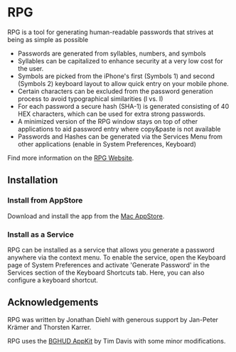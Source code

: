 # RPG

RPG is a tool for generating human-readable passwords that strives at being as simple as possible

* Passwords are generated from syllables, numbers, and symbols
* Syllables can be capitalized to enhance security at a very low cost for the user.
* Symbols are picked from the iPhone's first (Symbols 1) and second (Symbols 2) keyboard layout to allow quick entry on your mobile phone.
* Certain characters can be excluded from the password generation process to avoid typographical similarities (l vs. I)
* For each password a secure hash (SHA-1) is generated consisting of 40 HEX characters, which can be used for extra strong passwords.
* A minimized version of the RPG window stays on top of other applications to aid password entry where copy&paste is not available
* Passwords and Hashes can be generated via the Services Menu from other applications (enable in System Preferences, Keyboard)

Find more information on the [RPG Website](http://hci.rwth-aachen.de/RPG).

## Installation

### Install from AppStore

Download and install the app from the [Mac AppStore](https://itunes.apple.com/lk/app/rpg/id429891952).

### Install as a Service

RPG can be installed as a service that allows you generate a password anywhere via the context menu. To enable the service, open the Keyboard page of System Preferences and activate 'Generate Password' in the Services section of the Keyboard Shortcuts tab. Here, you can also configure a keyboard shortcut.

## Acknowledgements

RPG was written by Jonathan Diehl with generous support by Jan-Peter Krämer and Thorsten Karrer.

RPG uses the [BGHUD AppKit](http://www.macfanatic.net/blog/2008/06/17/bghud-appkit-impressive-hud-framework/) by Tim Davis with some minor modifications.
